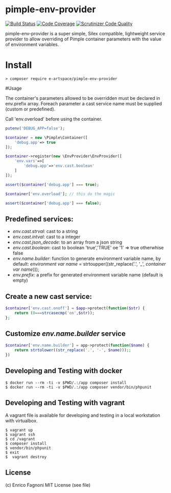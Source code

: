 pimple-env-provider
===========
[![Build Status](https://travis-ci.org/e-artspace/pimple-env-provider.svg?branch=master)](https://travis-ci.org/e-artspace/pimple-env-provider)
[![Code Coverage](https://scrutinizer-ci.com/g/e-artspace/pimple-env-provider/badges/coverage.png?b=master)](https://scrutinizer-ci.com/g/e-artspace/pimple-env-provider/?branch=master)
[![Scrutinizer Code Quality](https://scrutinizer-ci.com/g/e-artspace/pimple-env-provider/badges/quality-score.png?b=master)](https://scrutinizer-ci.com/g/e-artspace/pimple-env-provider/?branch=master)

pimple-env-provider is a super simple, Silex compatible, lightweight service provider to allow overriding of Pimple container parameters with the value of environment variables.

# Install

```
> composer require e-artspace/pimple-env-provider
```

#Usage

The container's parameters allowed to be overridden must be declared in env.prefix array. Foreach parameter a cast service name must be supplied (custom or predefined).

Call 'env.overload' before using the container.

```php
putenv('DEBUG_APP=false');

$container = new \Pimple\Container([
	'debug.app'=> true
]);

$container->register(new \EnvProvider\EnvProvider([
	'env.vars'=>[
		'debug.app'=>'env.cast.boolean'
	]
]);

assert($container['debug.app'] === true);

$container['env.overload']; // this do the magic

assert($container['debug.app'] === false);
```

## Predefined services:

 - *env.cast.strval*: cast to a string
 - *env.cast.intval*: cast to a integer
 - *env.cast.json_decode*: to an array from a json string
 - *env.cast.boolean*: cast to boolean 'true','TRUE' oe '1' => true otherwhise  false
 - *env.name.builder*: function to generate environment variable name, by default: *environment var name* =  strtoupper((str_replace('.', '_', *container var name*)));
 - *env.prefix*: a prefix for generated environment variable name (default is empty) 

## Create a new cast service:

```php
$container['env.cast.onoff'] = $app->protect(function($str) {
	return (0===strcasecmp('on',$str));
};
```

## Customize *env.name.builder* service

```php
$container['env.name.builder'] = app->protect(function($name) {
	return strtolower((str_replace('.', '-', $name)));;
})
```


## Developing and Testing  with docker

	$ docker run --rm -ti -v $PWD/.:/app composer install
	$ docker run --rm -ti -v $PWD/.:/app composer vendor/bin/phpunit

## Developing and Testing  with vagrant

A vagrant file is available for developing and testing in a local workstation with virtualbox.

	$ vagrant up
	$ vagrant ssh
	$ cd /vagrant
	$ composer install
	$ vendor/bin/phpunit
	$ exit
	$  vagrant destroy

## License

(c) Enrico Fagnoni  MIT License (see file)
